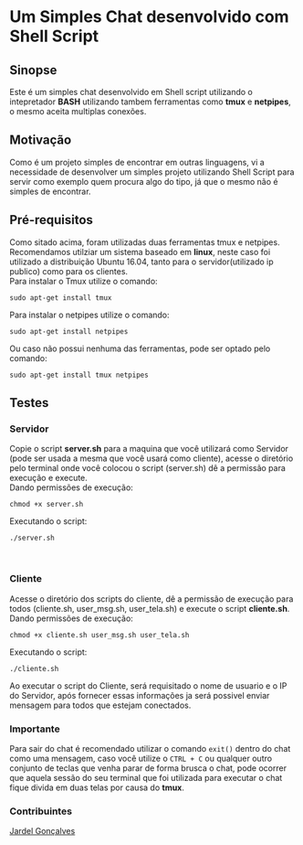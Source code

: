 # Um Simples Chat desenvolvido com Shell Script

## Sinopse
Este é um simples chat desenvolvido em Shell script utilizando o intepretador **BASH** utilizando tambem ferramentas como **tmux** e **netpipes**, o mesmo aceita multiplas conexões.

## Motivação
Como é um projeto simples de encontrar em outras linguagens, vi a necessidade de desenvolver um simples projeto utilizando Shell Script para servir como exemplo quem procura algo do tipo, já que o mesmo não é simples de encontrar.

## Pré-requisitos
Como sitado acima, foram utilizadas duas ferramentas tmux e netpipes. Recomendamos utilziar um sistema baseado em **linux**, neste caso foi utilizado a distribuição Ubuntu 16.04, tanto para o servidor(utilizado ip publico) como para os clientes. <br>
Para instalar o Tmux utilize o comando:<br>
```
sudo apt-get install tmux
```
Para instalar o netpipes utilize o comando:<br>
```
sudo apt-get install netpipes
```

Ou caso não possui nenhuma das ferramentas, pode ser optado pelo comando:<br>
```
sudo apt-get install tmux netpipes
```

## Testes
### Servidor
Copie o script **server.sh** para a maquina que você utilizará como Servidor (pode ser usada a mesma que você usará como cliente), acesse o diretório pelo terminal onde você colocou o script (server.sh) dê a permissão para execução e execute.<br>
Dando permissões de execução:<br>
```
chmod +x server.sh
```
Executando o script:<br>
```
./server.sh
```
<br>

### Cliente
Acesse o diretório dos scripts do cliente, dê a permissão de execução para todos (cliente.sh, user_msg.sh, user_tela.sh) e execute o script **cliente.sh**.<br>
Dando permissões de execução:<br>
```
chmod +x cliente.sh user_msg.sh user_tela.sh
```
Executando o script:<br>
```
./cliente.sh
```

Ao executar o script do Cliente, será requisitado o nome de usuario e o IP do Servidor, após fornecer essas informações ja será possivel enviar mensagem para todos que estejam conectados.<br>

### Importante
Para sair do chat é recomendado utilizar o comando `exit()` dentro do chat como uma mensagem, caso você utilize o `CTRL + C` ou qualquer outro conjunto de teclas que venha parar de forma brusca o chat, pode ocorrer que aquela sessão do seu terminal que foi utilizada para executar o chat fique divida em duas telas por causa do **tmux**.

### Contribuintes
[Jardel Gonçalves](https://twitter.com/Jardel__G__F___)
